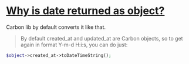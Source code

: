 # [Why is date returned as object?](https://stackoverflow.com/a/47977506)

Carbon lib by default converts it like that.

> By default created_at and updated_at are Carbon objects, so to get again in format Y-m-d H:i:s, you can do just:

```php
$object->created_at->toDateTimeString();
```
